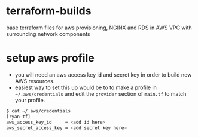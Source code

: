# terraform-builds
base terraform files for aws provisioning, NGINX and RDS in AWS VPC with surrounding network components


# setup aws profile

- you will need an aws access key id and secret key in order to build new AWS resources.
- easiest way to set this up would be to to make a profile in `~/.aws/credentials` and edit the `provider` section of `main.tf` to match your profile.

```bash
$ cat ~/.aws/credentials
[ryan-tf]
aws_access_key_id     = <add id here>
aws_secret_access_key = <add secret key here>
```


